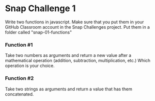 # Snap Challenge 1
Write two functions in javascript. Make sure that you put them in your GitHub Classroom account in the Snap Challenges project.  Put them in a folder called "snap-01-functions"

### Function #1
Take two numbers as arguments and return a new value after a mathematical operation (addition, subtraction, multiplication, etc.)  Which operation is your choice.

### Function #2
Take two strings as arguments and return a value that has them concatenated.

